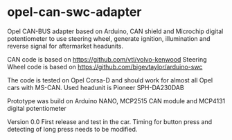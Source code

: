 # opel-can-swc-adapter
Opel CAN-BUS adapter based on Arduino, CAN shield and Microchip digital potentiometer to use steering wheel, generate ignition, illumination and reverse signal for aftermarket headunits.

CAN code is based on https://github.com/vtl/volvo-kenwood
Steering Wheel code is based on https://github.com/bigevtaylor/arduino-swc

The code is tested on Opel Corsa-D and should work for almost all Opel cars with MS-CAN.
Used headunit is Pioneer SPH-DA230DAB

Prototype was build on Arduino NANO, MCP2515 CAN module and MCP4131 digital potentiometer

Version 0.0 
First release and test in the car. Timing for button press and detecting of long press needs to be modified.
